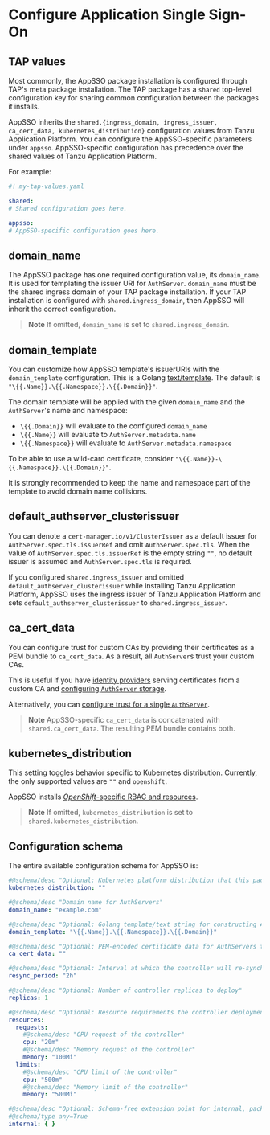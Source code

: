 # Configure Application Single Sign-On

## TAP values

Most commonly, the AppSSO package installation is configured through TAP's meta package installation. The TAP package
has a `shared` top-level configuration key for sharing common configuration between the packages it installs.

AppSSO inherits the `shared.{ingress_domain, ingress_issuer, ca_cert_data, kubernetes_distribution}` configuration
values from Tanzu Application Platform. You can configure the AppSSO-specific parameters under `appsso`.
AppSSO-specific configuration has precedence over the shared values of Tanzu Application Platform.

For example:

```yaml
#! my-tap-values.yaml

shared:
# Shared configuration goes here.

appsso:
# AppSSO-specific configuration goes here.
```

## domain_name

The AppSSO package has one required configuration value, its `domain_name`. It is used for templating the issuer URI
for `AuthServer`. `domain_name` must be the shared ingress domain of your TAP package installation. If your TAP
installation is configured with `shared.ingress_domain`, then AppSSO will inherit the correct configuration.

>**Note** If omitted, `domain_name` is set to `shared.ingress_domain`.

## domain_template

You can customize how AppSSO template's issuerURIs with the `domain_template` configuration. This is a
Golang [text/template](https://pkg.go.dev/text/template). The default is `"\{{.Name}}.\{{.Namespace}}.\{{.Domain}}"`.

The domain template will be applied with the given `domain_name` and the `AuthServer`'s name and namespace:

- `\{{.Domain}}` will evaluate to the configured `domain_name`
- `\{{.Name}}` will evaluate to `AuthServer.metadata.name`
- `\{{.Namespace}}` will evaluate to `AuthServer.metadata.namespace`

To be able to use a wild-card certificate, consider `"\{{.Name}}-\{{.Namespace}}.\{{.Domain}}"`.

It is strongly recommended to keep the name and namespace part of the template to avoid domain name collisions.

## default_authserver_clusterissuer

You can denote a `cert-manager.io/v1/ClusterIssuer` as a default issuer for `AuthServer.spec.tls.issuerRef` and omit `AuthServer.spec.tls`.
When the value of `AuthServer.spec.tls.issuerRef` is the empty string `""`, no default issuer is assumed and `AuthServer.spec.tls` is required.

If you configured `shared.ingress_issuer` and omitted `default_authserver_clusterissuer` while installing Tanzu Application Platform,
AppSSO uses the ingress issuer of Tanzu Application Platform and sets `default_authserver_clusterissuer` to `shared.ingress_issuer`.

## <a id="ca"></a>ca_cert_data

You can configure trust for custom CAs by providing their certificates as a PEM bundle to `ca_cert_data`. As a result, 
all `AuthServer`s trust your custom CAs.

This is useful if you have [identity providers](../service-operators/identity-providers.hbs.md) serving
certificates from a custom CA and [configuring `AuthServer` storage](../service-operators/storage.hbs.md).

Alternatively, you can [configure trust for a single `AuthServer`](../service-operators/ca-certs.hbs.md).

>**Note** AppSSO-specific `ca_cert_data` is concatenated with `shared.ca_cert_data`. The resulting PEM bundle contains both.

## kubernetes_distribution

This setting toggles behavior specific to Kubernetes distribution. Currently, the only supported values are `""`
and `openshift`.

AppSSO installs [_OpenShift_-specific RBAC and resources](openshift.md).

>**Note** If omitted, `kubernetes_distribution` is set to `shared.kubernetes_distribution`.

## Configuration schema

The entire available configuration schema for AppSSO is:

```yaml
#@schema/desc "Optional: Kubernetes platform distribution that this package is being installed on. Accepted values: ['','openshift']"
kubernetes_distribution: ""

#@schema/desc "Domain name for AuthServers"
domain_name: "example.com"

#@schema/desc "Optional: Golang template/text string for constructing AuthServer FQDNs"
domain_template: "\{{.Name}}.\{{.Namespace}}.\{{.Domain}}"

#@schema/desc "Optional: PEM-encoded certificate data for AuthServers to trust TLS connections with a custom CA"
ca_cert_data: ""

#@schema/desc "Optional: Interval at which the controller will re-synchronize applied resources"
resync_period: "2h"

#@schema/desc "Optional: Number of controller replicas to deploy"
replicas: 1

#@schema/desc "Optional: Resource requirements the controller deployment"
resources:
  requests:
    #@schema/desc "CPU request of the controller"
    cpu: "20m"
    #@schema/desc "Memory request of the controller"
    memory: "100Mi"
  limits:
    #@schema/desc "CPU limit of the controller"
    cpu: "500m"
    #@schema/desc "Memory limit of the controller"
    memory: "500Mi"

#@schema/desc "Optional: Schema-free extension point for internal, package-private configuration (Unsupported! Use at your own risk.)"
#@schema/type any=True
internal: { }
```
